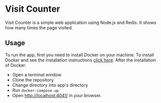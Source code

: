 # Visit Counter

Visit Counter is a simple web application using Node.js and Redis. It shows how many times the page visited.

## Usage

To run the app, first you need to install Docker on your machine. To install Docker and see the installation instructions <a href="https://www.google.com/" target="_blank">click here</a>.
After the installation of Docker:

- Open a terminal window
- Clone the repository
- Change directory into app's directory
- Run `docker-compose up`
- Open <a href="http://localhost:4041/">http://localhost:4041/</a> in your browser.
